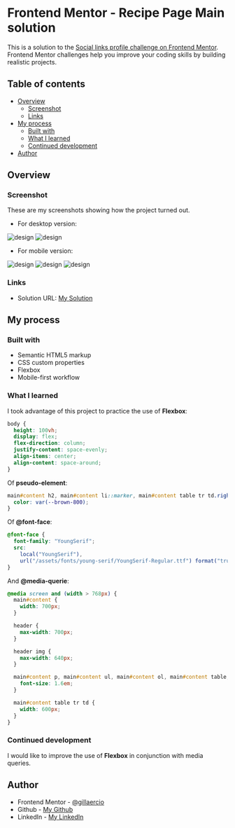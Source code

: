 # Frontend Mentor - Recipe Page Main solution

This is a solution to the [Social links profile challenge on Frontend Mentor](https://www.frontendmentor.io/learning-paths/getting-started-on-frontend-mentor-XJhRWRREZd/steps/66ffdb3f5832c087f25bf3e6/challenge/start). Frontend Mentor challenges help you improve your coding skills by building realistic projects. 

## Table of contents

- [Overview](#overview)
  - [Screenshot](#screenshot)
  - [Links](#links)
- [My process](#my-process)
  - [Built with](#built-with)
  - [What I learned](#what-i-learned)
  - [Continued development](#continued-development)
- [Author](#author)

## Overview

### Screenshot

These are my screenshots showing how the project turned out.

- For desktop version:

![design](./assets/images/screenshot-desktop1.png)
![design](./assets/images/screenshot-desktop2.png)

- For mobile version:

![design](./assets/images/screenshot-mobile1.png)
![design](./assets/images/screenshot-mobile2.png)
![design](./assets/images/screenshot-mobile3.png)

### Links

- Solution URL: [My Solution](https://github.com/gillaercio/recipe-page-main)

## My process

### Built with

- Semantic HTML5 markup
- CSS custom properties
- Flexbox
- Mobile-first workflow

### What I learned

I took advantage of this project to practice the use of **Flexbox**:

```css
body {
  height: 100vh;
  display: flex;
  flex-direction: column;
  justify-content: space-evenly;
  align-items: center;
  align-content: space-around;
}
```

Of **pseudo-element**:

```css
main#content h2, main#content li::marker, main#content table tr td.right {
  color: var(--brown-800);
}
```

Of **@font-face**:

```css
@font-face {
  font-family: "YoungSerif";
  src:
    local("YoungSerif"),
    url("/assets/fonts/young-serif/YoungSerif-Regular.ttf") format("truetype");
}
```

And **@media-querie**:

```css
@media screen and (width > 768px) {
  main#content {
    width: 700px;
  }

  header {
    max-width: 700px;
  }

  header img {
    max-width: 640px;
  }

  main#content p, main#content ul, main#content ol, main#content table, footer.attribution {
    font-size: 1.6em;
  }

  main#content table tr td {
    width: 600px;
  }
}
```

### Continued development

I would like to improve the use of **Flexbox** in conjunction with media queries.

## Author

- Frontend Mentor - [@gillaercio](https://www.frontendmentor.io/profile/gillaercio)
- Github - [My Github](https://github.com/gillaercio)
- LinkedIn - [My LinkedIn](https://www.linkedin.com/in/gildman-la%C3%A9rcio/)

